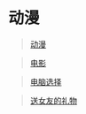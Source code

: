 # 动漫

> [动漫](/interests/cartoon.md)

> [电影](/interests/movies.md)

> [电脑选择](/interests/computer.md)

> [送女友的礼物](/interests/gifts.md)

